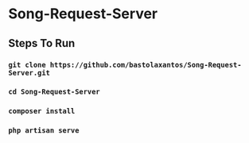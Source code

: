 # Song-Request-Server

## Steps To Run

### `git clone https://github.com/bastolaxantos/Song-Request-Server.git`
### `cd Song-Request-Server`
### `composer install`
### `php artisan serve`
